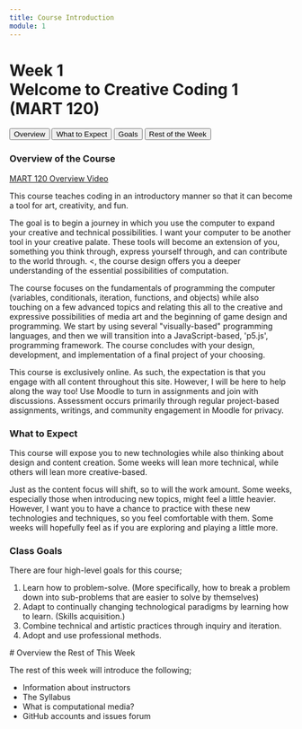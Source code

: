 ```yaml
---
title: Course Introduction
module: 1
---
```


# Week 1<br />Welcome to Creative Coding 1<br />(MART 120)


<div class="tab">
  <button class="tablinks" onclick="openTab(event, 'Overview')">Overview</button>
  <button class="tablinks" onclick="openTab(event, 'Expect')">What to Expect</button>
  <button class="tablinks" onclick="openTab(event, 'Goals')">Goals</button>
  <button class="tablinks" onclick="openTab(event, 'Week')">Rest of the Week</button>
  
</div>

<!-- Tab content -->
<div id="Overview" class="tabcontent">
<h3> Overview of the Course</h3>

<a href="//www.youtube.com/embed/qXGofNmqSS0" data-lity>MART 120 Overview Video</a>
<p>
This course teaches coding in an introductory manner so that it can become a tool for art, creativity, and fun.
</p>
<p>
The goal is to begin a journey in which you use the computer to expand your creative and technical possibilities.  I want your computer to be another tool in your creative palate. These tools will become an extension of you, something you think through, express yourself through, and can contribute to the world through. <, the course design offers you a deeper understanding of the essential possibilities of computation.
</p>
<p>
The course focuses on the fundamentals of programming the computer (variables, conditionals, iteration, functions, and objects) while also touching on a few advanced topics and relating this all to the creative and expressive possibilities of media art and the beginning of game design and programming. We start by using several "visually-based" programming languages, and then we will transition into a JavaScript-based, 'p5.js', programming framework. The course concludes with your design, development, and implementation of a final project of your choosing.
</p>
<p>
This course is exclusively online. As such, the expectation is that you engage with all content throughout this site.  However, I will be here to help along the way too!  Use Moodle to turn in assignments and join with discussions. Assessment occurs primarily through regular project-based assignments, writings, and community engagement in Moodle for privacy.
</p>
</div>

<div id="Expect" class="tabcontent">
<h3> What to Expect</h3>
<p>
This course will expose you to new technologies while also thinking about design and content creation. Some weeks will lean more technical, while others will lean more creative-based.
</p>
<p>
Just as the content focus will shift, so to will the work amount. Some weeks, especially those when introducing new topics, might feel a little heavier. However, I want you to have a chance to practice with these new technologies and techniques, so you feel comfortable with them. Some weeks will hopefully feel as if you are exploring and playing a little more.
</p>
</div>

<div id="Goals" class="tabcontent">
<h3>Class Goals</h3>
<p>
There are four high-level goals for this course;
</p>
<ol>
<li> Learn how to problem-solve. (More specifically, how to break a problem down into sub-problems that are easier to solve by themselves)</li>
<li> Adapt to continually changing technological paradigms by learning how to learn. (Skills acquisition.)</li>
<li> Combine technical and artistic practices through inquiry and iteration.</li>
<li> Adopt and use professional methods.</li>
</div>

<div id="Week" class="tabcontent">
# Overview the Rest of This Week

The rest of this week will introduce the following;

- Information about instructors
- The Syllabus
- What is computational media?
- GitHub accounts and issues forum  
</div>